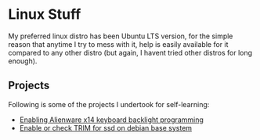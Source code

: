 # Linux Stuff

My preferred linux distro has been Ubuntu LTS version, for the simple reason that anytime I try to mess with it, help is easily available for it compared to any other distro (but again, I havent tried other distros for long enough).

## Projects

Following is some of the projects I undertook for self-learning:

* [Enabling Alienware x14 keyboard backlight programming](./awx14_backlight.md)
* [Enable or check TRIM for ssd on debian base system](https://opensource.com/article/20/2/trim-solid-state-storage-linux)
